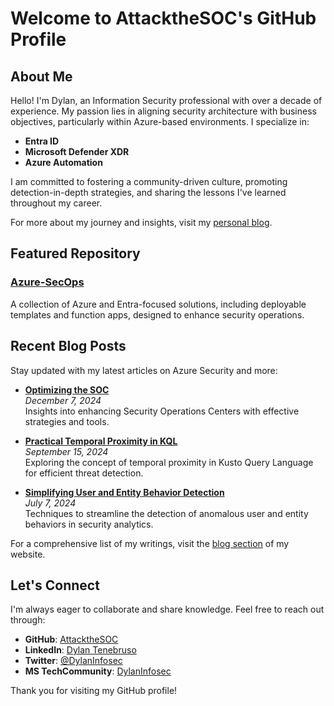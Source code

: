 # Welcome to AttacktheSOC's GitHub Profile

## About Me

Hello! I'm Dylan, an Information Security professional with over a decade of experience. My passion lies in aligning security architecture with business objectives, particularly within Azure-based environments. I specialize in:

- **Entra ID**
- **Microsoft Defender XDR**
- **Azure Automation**

I am committed to fostering a community-driven culture, promoting detection-in-depth strategies, and sharing the lessons I've learned throughout my career.

For more about my journey and insights, visit my [personal blog](https://attackthesoc.com/).

## Featured Repository

### [Azure-SecOps](https://github.com/AttacktheSOC/Azure-SecOps)

A collection of Azure and Entra-focused solutions, including deployable templates and function apps, designed to enhance security operations.

## Recent Blog Posts

Stay updated with my latest articles on Azure Security and more:

- **[Optimizing the SOC](https://attackthesoc.com/posts/ms-xdr-optimizing-the-soc/)**  
  *December 7, 2024*  
  Insights into enhancing Security Operations Centers with effective strategies and tools.

- **[Practical Temporal Proximity in KQL](https://attackthesoc.com/posts/practical-temporal-proximity-with-kql/)**  
  *September 15, 2024*  
  Exploring the concept of temporal proximity in Kusto Query Language for efficient threat detection.

- **[Simplifying User and Entity Behavior Detection](https://attackthesoc.com/posts/detecting-entity-behavior/)**  
  *July 7, 2024*  
  Techniques to streamline the detection of anomalous user and entity behaviors in security analytics.

For a comprehensive list of my writings, visit the [blog section](https://attackthesoc.com/posts/) of my website.

## Let's Connect

I'm always eager to collaborate and share knowledge. Feel free to reach out through:

- **GitHub**: [AttacktheSOC](https://github.com/AttacktheSOC)
- **LinkedIn**: [Dylan Tenebruso](https://www.linkedin.com/in/dylten6/)
- **Twitter**: [@DylanInfosec](https://x.com/dylaninfosec)
- **MS TechCommunity**: [DylanInfosec](https://techcommunity.microsoft.com/users/dylaninfosec/2394710)

Thank you for visiting my GitHub profile!
